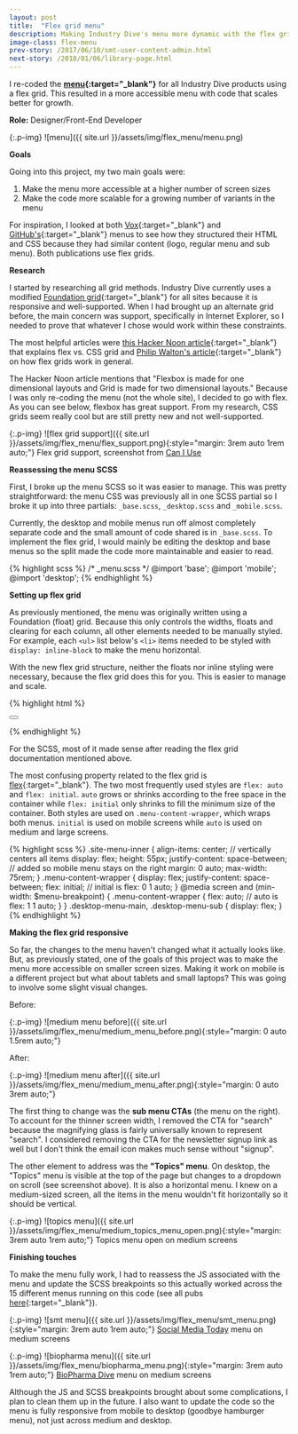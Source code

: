 ```yaml
---
layout: post
title:  "Flex grid menu"
description: Making Industry Dive's menu more dynamic with the flex grid
image-class: flex-menu
prev-story: /2017/06/10/smt-user-content-admin.html
next-story: /2018/01/06/library-page.html
---
```


I re-coded the **[menu](https://www.retaildive.com/){:target="_blank"}** for all Industry Dive products using a flex grid. This resulted in a more accessible menu with code that scales better for growth.

**Role:** Designer/Front-End Developer

{:.p-img}
![menu]({{ site.url }}/assets/img/flex_menu/menu.png)

**Goals**

Going into this project, my two main goals were: 

1. Make the menu more accessible at a higher number of screen sizes
2. Make the code more scalable for a growing number of variants in the menu

For inspiration, I looked at both [Vox](https://www.vox.com/){:target="_blank"} and [GitHub's](https://github.com/){:target="_blank"} menus to see how they structured their HTML and CSS because they had similar content (logo, regular menu and sub menu). Both publications use flex grids.

**Research**

I started by researching all grid methods. Industry Dive currently uses a modified [Foundation grid](https://foundation.zurb.com/){:target="_blank"} for all sites because it is responsive and well-supported. When I had brought up an alternate grid before, the main concern was support, specifically in Internet Explorer, so I needed to prove that whatever I chose would work within these constraints.

The most helpful articles were [this Hacker Noon article](https://hackernoon.com/the-ultimate-css-battle-grid-vs-flexbox-d40da0449faf){:target="_blank"} that explains flex vs. CSS grid and [Philip Walton's article](https://philipwalton.github.io/solved-by-flexbox/demos/grids/){:target="_blank"} on how flex grids work in general. 

The Hacker Noon article mentions that "Flexbox is made for one dimensional layouts and Grid is made for two dimensional layouts." Because I was only re-coding the menu (not the whole site), I decided to go with flex. As you can see below, flexbox has great support. From my research, CSS grids seem really cool but are still pretty new and not well-supported. 

{:.p-img}
![flex grid support]({{ site.url }}/assets/img/flex_menu/flex_support.png){:style="margin: 3rem auto 1rem auto;"}
<span class="help-text" style="margin-bottom: 3rem;">Flex grid support, screenshot from <a href="https://caniuse.com/#feat=flexbox">Can I Use</a></span>

**Reassessing the menu SCSS**

First, I broke up the menu SCSS so it was easier to manage. This was pretty straightforward: the menu CSS was previously all in one SCSS partial so I broke it up into three partials: <span class="inline-code">`_base.scss`</span>, <span class="inline-code">`_desktop.scss`</span> and <span class="inline-code">`_mobile.scss`</span>. 

Currently, the desktop and mobile menus run off almost completely separate code and the small amount of code shared is in `_base.scss`. To implement the flex grid, I would mainly be editing the desktop and base menus so the split made the code more maintainable and easier to read.

{% highlight scss %}
/* _menu.scss */
@import 'base'; 
@import 'mobile';
@import 'desktop';
{% endhighlight %}

**Setting up flex grid**

As previously mentioned, the menu was originally written using a Foundation (float) grid. Because this only controls the widths, floats and clearing for each column, all other elements needed to be manually styled. For example, each <span class="inline-code">`<ul>`</span> list below's <span class="inline-code">`<li>`</span> items needed to be styled with <span class="inline-code">`display: inline-block`</span> to make the menu horizontal. 

With the new flex grid structure, neither the floats nor inline styling were necessary, because the flex grid does this for you. This is easier to manage and scale. 

{% highlight html %}
<nav class="site-menu">
    <div class="site-menu-inner">
        <div class="menu-content-wrapper">
            <ul class="desktop-menu-main">
            	<!-- desktop menu, not visible on mobile -->
            </ul>
            <button class="mobile-menu-toggle">
            	<!-- mobile menu toggle icon, not visible on desktop -->
            </button>
            <ul class="desktop-menu-sub list-no-bullets">
            	<!-- sub desktop menu, not visible on mobile -->
            </ul>
        </div>
    </div>
</nav>
{% endhighlight %}

For the SCSS, most of it made sense after reading the flex grid documentation mentioned above. 

The most confusing property related to the flex grid is [flex](https://developer.mozilla.org/en-US/docs/Web/CSS/flex){:target="_blank"}. The two most frequently used styles are <span class="inline-code">`flex: auto`</span> and <span class="inline-code">`flex: initial`</span>. <span class="inline-code">`auto`</span> grows or shrinks according to the free space in the container while <span class="inline-code">`flex: initial`</span> only shrinks to fill the minimum size of the container. Both styles are used on <span class="inline-code">`.menu-content-wrapper`</span>, which wraps both menus. <span class="inline-code">`initial`</span> is used on mobile screens while <span class="inline-code">`auto`</span> is used on medium and large screens. 

{% highlight scss %}
.site-menu-inner {
    align-items: center; // vertically centers all items
    display: flex; 
    height: 55px;
    justify-content: space-between; // added so mobile menu stays on the right
    margin: 0 auto; 
    max-width: 75rem; 
} 
.menu-content-wrapper {
    display: flex;
    justify-content: space-between;
    flex: initial; // initial is flex: 0 1 auto;
}
@media screen and (min-width: $menu-breakpoint) {
    .menu-content-wrapper {
        flex: auto; // auto is flex: 1 1 auto; 
    }
}
.desktop-menu-main,
.desktop-menu-sub {
    display: flex; 
}
{% endhighlight %}

**Making the flex grid responsive**

So far, the changes to the menu haven't changed what it actually looks like. But, as previously stated, one of the goals of this project was to make the menu more accessible on smaller screen sizes. Making it work on mobile is a different project but what about tablets and small laptops? This was going to involve some slight visual changes.

<span class="help-text" style="margin-top: 3rem;">Before:</span>

{:.p-img}
![medium menu before]({{ site.url }}/assets/img/flex_menu/medium_menu_before.png){:style="margin: 0 auto 1.5rem auto;"}

<span class="help-text" style="margin-top: 1.5rem;">After:</span>

{:.p-img}
![medium menu after]({{ site.url }}/assets/img/flex_menu/medium_menu_after.png){:style="margin: 0 auto 3rem auto;"}

The first thing to change was the **sub menu CTAs** (the menu on the right). To account for the thinner screen width, I removed the CTA for "search" because the magnifying glass is fairly universally known to represent "search". I considered removing the CTA for the newsletter signup link as well but I don't think the email icon makes much sense without "signup". 

The other element to address was the **"Topics" menu**. On desktop, the "Topics" menu is visible at the top of the page but changes to a dropdown on scroll (see screenshot above). It is also a horizontal menu. I knew on a medium-sized screen, all the items in the menu wouldn't fit horizontally so it should be vertical.


{:.p-img}
![topics menu]({{ site.url }}/assets/img/flex_menu/medium_topics_menu_open.png){:style="margin: 3rem auto 1rem auto;"}
<span class="help-text" style="margin-bottom: 3rem;">Topics menu open on medium screens</span>

**Finishing touches**

To make the menu fully work, I had to reassess the JS associated with the menu and update the SCSS breakpoints so this actually worked across the 15 different menus running on this code (see all pubs [here](https://www.retaildive.com/about/){:target="_blank"}).


{:.p-img}
![smt menu]({{ site.url }}/assets/img/flex_menu/smt_menu.png){:style="margin: 3rem auto 1rem auto;"}
<span class="help-text"><a target="_blank" href="https://www.socialmediatoday.com/">Social Media Today</a> menu on medium screens</span>

{:.p-img}
![biopharma menu]({{ site.url }}/assets/img/flex_menu/biopharma_menu.png){:style="margin: 3rem auto 1rem auto;"}
<span class="help-text" style="margin-bottom: 3rem;"><a target="_blank" href="https://www.biopharmadive.com/">BioPharma Dive</a> menu on medium screens</span>

Although the JS and SCSS breakpoints brought about some complications, I plan to clean them up in the future. I also want to update the code so the menu is fully responsive from mobile to desktop (goodbye hamburger menu), not just across medium and desktop. 



